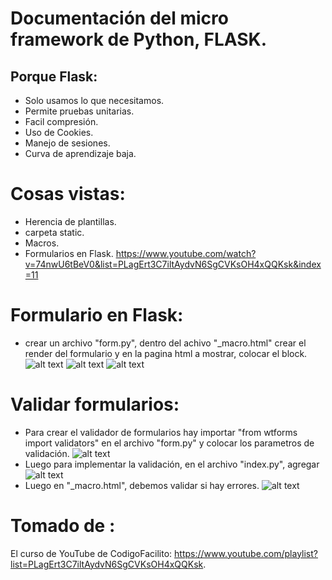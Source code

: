 # Documentación del micro framework de Python, FLASK.

## Porque Flask:
- Solo usamos lo que necesitamos.
- Permite pruebas unitarias.
- Facil compresión.
- Uso de Cookies.
- Manejo de sesiones.
- Curva de aprendizaje baja.



# Cosas vistas:
- Herencia de plantillas.
- carpeta static.
- Macros.
- Formularios en Flask. https://www.youtube.com/watch?v=74nwU6tBeV0&list=PLagErt3C7iltAydvN6SgCVKsOH4xQQKsk&index=11



# Formulario en Flask:
- crear un archivo "form.py", dentro del achivo "_macro.html" crear el render del formulario y en la pagina html a mostrar, colocar el block.
![alt text](https://raw.github.com/Felipeagq/flask/master/imagenes/from1.png)
![alt text](https://raw.github.com/Felipeagq/flask/master/imagenes/from2.png)
![alt text](https://raw.github.com/Felipeagq/flask/master/imagenes/from3.png)



# Validar formularios:
- Para crear el validador de formularios hay  importar "from wtforms import validators" en el archivo "form.py" y colocar los parametros de validación.
![alt text](https://raw.github.com/Felipeagq/flask/master/imagenes/val_form1.png)
- Luego para implementar la validación, en el archivo "index.py", agregar
![alt text](https://raw.github.com/Felipeagq/flask/master/imagenes/val.png)
- Luego en "_macro.html", debemos validar si hay errores.
![alt text](https://raw.github.com/Felipeagq/flask/master/imagenes/val2.png)










# Tomado de :
El curso de YouTube de CodigoFacilito: https://www.youtube.com/playlist?list=PLagErt3C7iltAydvN6SgCVKsOH4xQQKsk.